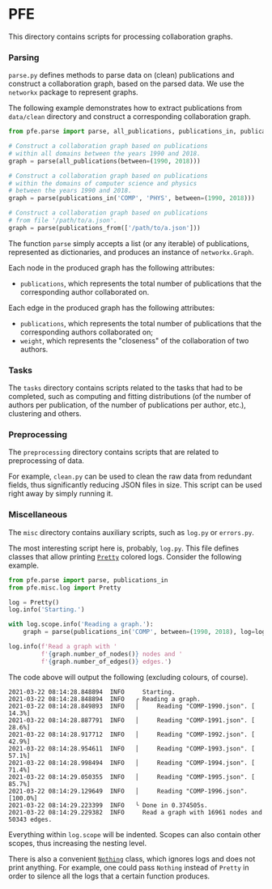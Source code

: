 # PFE

This directory contains scripts for processing collaboration graphs.

### Parsing

`parse.py` defines methods to parse data on (clean) publications and construct 
a collaboration graph, based on the parsed data.
We use the `networkx` package to represent graphs.

The following example demonstrates how to extract publications from `data/clean` directory
and construct a corresponding collaboration graph.

```python
from pfe.parse import parse, all_publications, publications_in, publications_from

# Construct a collaboration graph based on publications 
# within all domains between the years 1990 and 2018.
graph = parse(all_publications(between=(1990, 2018)))

# Construct a collaboration graph based on publications 
# within the domains of computer science and physics 
# between the years 1990 and 2018.
graph = parse(publications_in('COMP', 'PHYS', between=(1990, 2018)))

# Construct a collaboration graph based on publications
# from file '/path/to/a.json'.
graph = parse(publications_from(['/path/to/a.json']))
```

The function `parse` simply accepts a list (or any iterable) of publications, represented as
dictionaries, and produces an instance of `networkx.Graph`.

Each node in the produced graph has the following attributes:
* `publications`, which represents the total number of publications that the corresponding
  author collaborated on.

Each edge in the produced graph has the following attributes:
* `publications`, which represents the total number of publications that the corresponding
  authors collaborated on;
* `weight`, which represents the "closeness" of the collaboration of two authors.

### Tasks

The `tasks` directory contains scripts related to the tasks that had to be completed,
such as computing and fitting distributions (of the number of authors per publication, 
of the number of publications per author, etc.), clustering and others.

### Preprocessing

The `preprocessing` directory contains scripts that are related to preprocessing of data.

For example, `clean.py` can be used to clean the raw data from redundant fields,
thus significantly reducing JSON files in size.
This script can be used right away by simply running it.

### Miscellaneous

The `misc` directory contains auxiliary scripts, such as `log.py` or `errors.py`.

The most interesting script here is, probably, `log.py`. 
This file defines classes that allow printing [`Pretty`](misc/log/pretty.py) colored logs.
Consider the following example.

```python
from pfe.parse import parse, publications_in
from pfe.misc.log import Pretty

log = Pretty()
log.info('Starting.')

with log.scope.info('Reading a graph.'):
    graph = parse(publications_in('COMP', between=(1990, 2018), log=log))

log.info(f'Read a graph with '
         f'{graph.number_of_nodes()} nodes and '
         f'{graph.number_of_edges()} edges.')
```

The code above will output the following (excluding colours, of course).

```
2021-03-22 08:14:28.848894  INFO     Starting.
2021-03-22 08:14:28.848894  INFO   ╭ Reading a graph.
2021-03-22 08:14:28.849893  INFO   │     Reading "COMP-1990.json". [ 14.3%]
2021-03-22 08:14:28.887791  INFO   │     Reading "COMP-1991.json". [ 28.6%]
2021-03-22 08:14:28.917712  INFO   │     Reading "COMP-1992.json". [ 42.9%]
2021-03-22 08:14:28.954611  INFO   │     Reading "COMP-1993.json". [ 57.1%]
2021-03-22 08:14:28.998494  INFO   │     Reading "COMP-1994.json". [ 71.4%]
2021-03-22 08:14:29.050355  INFO   │     Reading "COMP-1995.json". [ 85.7%]
2021-03-22 08:14:29.129649  INFO   │     Reading "COMP-1996.json". [100.0%]
2021-03-22 08:14:29.223399  INFO   ╰ Done in 0.374505s.
2021-03-22 08:14:29.229382  INFO     Read a graph with 16961 nodes and 50343 edges.
```

Everything within `log.scope` will be indented.
Scopes can also contain other scopes, thus increasing the nesting level.

There is also a convenient [`Nothing`](misc/log/nothing.py) class, 
which ignores logs and does not print anything.
For example, one could pass `Nothing` instead of `Pretty` 
in order to silence all the logs that a certain function produces.
